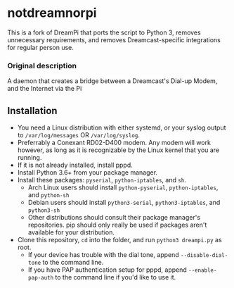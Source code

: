 # notdreamnorpi

This is a fork of DreamPi that ports the script to Python 3, removes unnecessary requirements, and removes Dreamcast-specific integrations for regular person use.

### Original description

A daemon that creates a bridge between a Dreamcast's Dial-up Modem, and the Internet via the Pi

## Installation

* You need a Linux distribution with either systemd, or your syslog output to `/var/log/messages` OR `/var/log/syslog`.
* Preferrably a Conexant RD02-D400 modem. Any modem will work however, as long as it is recognizable by the Linux kernel that you are running.
* If it is not already installed, install pppd.
* Install Python 3.6+ from your package manager.
* Install these packages: `pyserial`, `python-iptables`, and `sh`.
  * Arch Linux users should install `python-pyserial`, `python-iptables`, and `python-sh`
  * Debian users should install `python3-serial`, `python3-iptables`, and `python3-sh`
  * Other distributions should consult their package manager's repositories. pip should only really be used if packages aren't available for your distribution.
* Clone this repository, `cd` into the folder, and run `python3 dreampi.py` as root.
  * If your device has trouble with the dial tone, append `--disable-dial-tone` to the command line.
  * If you have PAP authentication setup for pppd, append `--enable-pap-auth` to the command line if you'd like to use it.